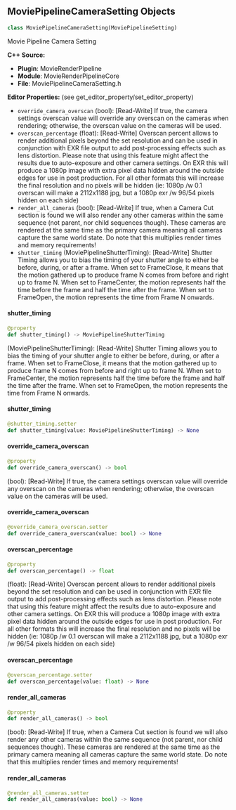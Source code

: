 ## MoviePipelineCameraSetting Objects

```python
class MoviePipelineCameraSetting(MoviePipelineSetting)
```

Movie Pipeline Camera Setting

**C++ Source:**

- **Plugin**: MovieRenderPipeline
- **Module**: MovieRenderPipelineCore
- **File**: MoviePipelineCameraSetting.h

**Editor Properties:** (see get_editor_property/set_editor_property)

- ``override_camera_overscan`` (bool):  [Read-Write] If true, the camera settings overscan value will override any overscan on the cameras when rendering;
  otherwise, the overscan value on the cameras will be used.
- ``overscan_percentage`` (float):  [Read-Write] Overscan percent allows to render additional pixels beyond the set resolution and can be used in conjunction
  with EXR file output to add post-processing effects such as lens distortion.
  Please note that using this feature might affect the results due to auto-exposure and other camera settings.
  On EXR this will produce a 1080p image with extra pixel data hidden around the outside edges for use
  in post production. For all other formats this will increase the final resolution and no pixels will be hidden
  (ie: 1080p /w 0.1 overscan will make a 2112x1188 jpg, but a 1080p exr /w 96/54 pixels hidden on each side)
- ``render_all_cameras`` (bool):  [Read-Write] If true, when a Camera Cut section is found we will also render any other cameras within the same sequence (not parent, nor child sequences though).
  These cameras are rendered at the same time as the primary camera meaning all cameras capture the same world state. Do note that this multiplies
  render times and memory requirements!
- ``shutter_timing`` (MoviePipelineShutterTiming):  [Read-Write] Shutter Timing allows you to bias the timing of your shutter angle to either be before, during, or after
  a frame. When set to FrameClose, it means that the motion gathered up to produce frame N comes from
  before and right up to frame N. When set to FrameCenter, the motion represents half the time before the
  frame and half the time after the frame. When set to FrameOpen, the motion represents the time from
  Frame N onwards.

<a id="unreal.MoviePipelineCameraSetting.shutter_timing"></a>

#### shutter_timing

```python
@property
def shutter_timing() -> MoviePipelineShutterTiming
```

(MoviePipelineShutterTiming):  [Read-Write] Shutter Timing allows you to bias the timing of your shutter angle to either be before, during, or after
a frame. When set to FrameClose, it means that the motion gathered up to produce frame N comes from
before and right up to frame N. When set to FrameCenter, the motion represents half the time before the
frame and half the time after the frame. When set to FrameOpen, the motion represents the time from
Frame N onwards.

<a id="unreal.MoviePipelineCameraSetting.shutter_timing"></a>

#### shutter_timing

```python
@shutter_timing.setter
def shutter_timing(value: MoviePipelineShutterTiming) -> None
```

<a id="unreal.MoviePipelineCameraSetting.override_camera_overscan"></a>

#### override_camera_overscan

```python
@property
def override_camera_overscan() -> bool
```

(bool):  [Read-Write] If true, the camera settings overscan value will override any overscan on the cameras when rendering;
otherwise, the overscan value on the cameras will be used.

<a id="unreal.MoviePipelineCameraSetting.override_camera_overscan"></a>

#### override_camera_overscan

```python
@override_camera_overscan.setter
def override_camera_overscan(value: bool) -> None
```

<a id="unreal.MoviePipelineCameraSetting.overscan_percentage"></a>

#### overscan_percentage

```python
@property
def overscan_percentage() -> float
```

(float):  [Read-Write] Overscan percent allows to render additional pixels beyond the set resolution and can be used in conjunction
with EXR file output to add post-processing effects such as lens distortion.
Please note that using this feature might affect the results due to auto-exposure and other camera settings.
On EXR this will produce a 1080p image with extra pixel data hidden around the outside edges for use
in post production. For all other formats this will increase the final resolution and no pixels will be hidden
(ie: 1080p /w 0.1 overscan will make a 2112x1188 jpg, but a 1080p exr /w 96/54 pixels hidden on each side)

<a id="unreal.MoviePipelineCameraSetting.overscan_percentage"></a>

#### overscan_percentage

```python
@overscan_percentage.setter
def overscan_percentage(value: float) -> None
```

<a id="unreal.MoviePipelineCameraSetting.render_all_cameras"></a>

#### render_all_cameras

```python
@property
def render_all_cameras() -> bool
```

(bool):  [Read-Write] If true, when a Camera Cut section is found we will also render any other cameras within the same sequence (not parent, nor child sequences though).
These cameras are rendered at the same time as the primary camera meaning all cameras capture the same world state. Do note that this multiplies
render times and memory requirements!

<a id="unreal.MoviePipelineCameraSetting.render_all_cameras"></a>

#### render_all_cameras

```python
@render_all_cameras.setter
def render_all_cameras(value: bool) -> None
```

<a id="unreal.MoviePipelineColorSetting"></a>